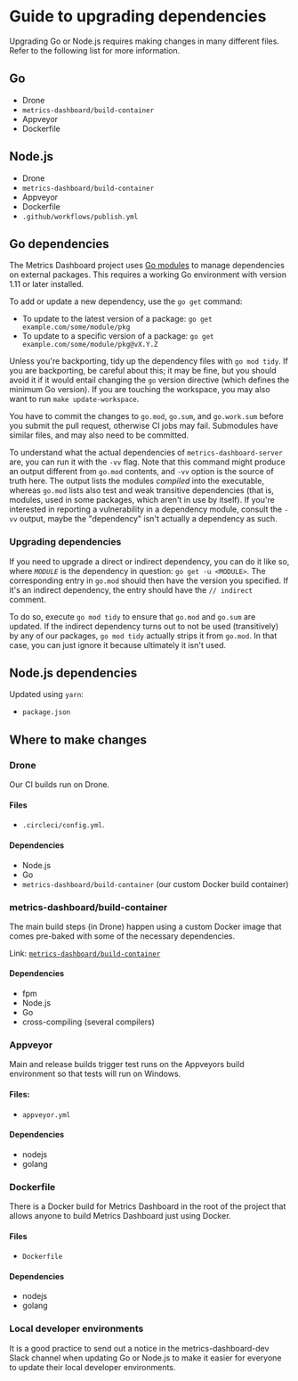# Guide to upgrading dependencies

Upgrading Go or Node.js requires making changes in many different files. Refer to the following list for more information.

## Go

- Drone
- `metrics-dashboard/build-container`
- Appveyor
- Dockerfile

## Node.js

- Drone
- `metrics-dashboard/build-container`
- Appveyor
- Dockerfile
- `.github/workflows/publish.yml`

## Go dependencies

The Metrics Dashboard project uses [Go modules](https://golang.org/cmd/go/#hdr-Modules__module_versions__and_more) to manage dependencies on external packages. This requires a working Go environment with version 1.11 or later installed.

To add or update a new dependency, use the `go get` command:

- To update to the latest version of a package: `go get example.com/some/module/pkg`
- To update to a specific version of a package: `go get example.com/some/module/pkg@vX.Y.Z`

Unless you're backporting, tidy up the dependency files with `go mod tidy`.
If you are backporting, be careful about this; it may be fine, but you should avoid it if it would entail changing the `go` version directive (which defines the minimum Go version).
If you are touching the workspace, you may also want to run `make update-workspace`.

You have to commit the changes to `go.mod`, `go.sum`, and `go.work.sum` before you submit the pull request, otherwise CI jobs may fail.
Submodules have similar files, and may also need to be committed.

To understand what the actual dependencies of `metrics-dashboard-server` are, you can run it with the `-vv` flag. Note that this command might produce an output different from `go.mod` contents, and `-vv` option is the source of truth here. The output lists the modules _compiled_ into the executable, whereas `go.mod` lists also test and weak transitive dependencies (that is, modules, used in some packages, which aren't in use by itself). If you're interested in reporting a vulnerability in a dependency module, consult the `-vv` output, maybe the "dependency" isn't actually a dependency as such.

### Upgrading dependencies

If you need to upgrade a direct or indirect dependency, you can do it like so, where _`MODULE`_ is the dependency in question: `go get -u <MODULE>`. The corresponding entry in `go.mod` should then have the version you specified. If it's an indirect dependency, the entry should have the `// indirect` comment.

To do so, execute `go mod tidy` to ensure that `go.mod` and `go.sum` are updated. If the indirect dependency turns out to not be used (transitively) by any of our packages, `go mod tidy` actually strips it from `go.mod`. In that case, you can just ignore it because ultimately it isn't used.

## Node.js dependencies

Updated using `yarn`:

- `package.json`

## Where to make changes

### Drone

Our CI builds run on Drone.

#### Files

- `.circleci/config.yml`.

#### Dependencies

- Node.js
- Go
- `metrics-dashboard/build-container` (our custom Docker build container)

### metrics-dashboard/build-container

The main build steps (in Drone) happen using a custom Docker image that comes pre-baked with some of the necessary dependencies.

Link: [`metrics-dashboard/build-container`](https://github.com/metrics-dashboard/metrics-dashboard/tree/main/scripts/build/ci-build)

#### Dependencies

- fpm
- Node.js
- Go
- cross-compiling (several compilers)

### Appveyor

Main and release builds trigger test runs on the Appveyors build environment so that tests will run on Windows.

#### Files:

- `appveyor.yml`

#### Dependencies

- nodejs
- golang

### Dockerfile

There is a Docker build for Metrics Dashboard in the root of the project that allows anyone to build Metrics Dashboard just using Docker.

#### Files

- `Dockerfile`

#### Dependencies

- nodejs
- golang

### Local developer environments

It is a good practice to send out a notice in the metrics-dashboard-dev Slack channel when updating Go or Node.js to make it easier for everyone to update their local developer environments.

